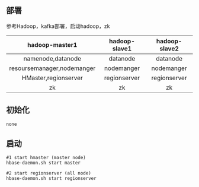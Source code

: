 ## 部署

参考Hadoop，kafka部署，启动hadoop，zk

|       hadoop-master1       | hadoop-slave1 | hadoop-slave2 |
|:--------------------------:|:-------------:|:-------------:|
|     namenode,datanode      |   datanode    |   datanode    |
| resoursemanager,nodemanger |  nodemanger   |  nodemanger   |
|   HMaster,regionserver    |     regionserver |    regionserver     |              |
|   zk    |     zk |    zk     |              |

## 初始化 

```
none
```
## 启动
```
#1 start hmaster (master node)
hbase-daemon.sh start master

#2 start regionserver (all node)
hbase-daemon.sh start regionserver

```
